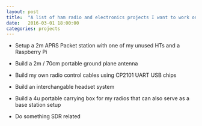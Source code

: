 ```yaml
---
layout: post
title:  "A list of ham radio and electronics projects I want to work on"
date:   2016-03-01 18:00:00
categories: projects
---
```


* Setup a 2m APRS Packet station with one of my unused HTs and a Raspberry Pi

* Build a 2m / 70cm portable ground plane antenna

* Build my own radio control cables using CP2101 UART USB chips

* Build an interchangable headset system

* Build a 4u portable carrying box for my radios that can also serve as a base station setup 

* Do something SDR related